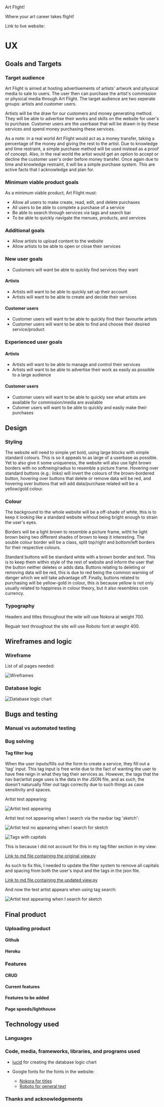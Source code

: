 Art Flight!

Where your art career takes flight!

Link to live website:

# UX

## Goals and Targets

### Target audience

Art Flight is aimed at hosting advertisements of artists' artwork and physical media to sale to users. The user then can purchase the artist's commission or physical media through Art Flight. The target audience are two seperate groups: artists and customer users.

Artists will be the draw for our customers and money generating method. They will be able to advertise their works and skills on the website for user's to purchase. Customer users are the userbase that will be drawn in by these services and spend money purchasing these services.

As a note: in a real world Art Flight would act as a money transfer, taking a percentage of the money and giving the rest to the artist. Due to knowledge and time restraint, a simple purchase method will be used instead as a proof of concept. Also, in the real world the artist would get an option to accept or decline the customer user's order before money transfer. Once again due to time and knowledge restraint, it will be a simple purchase system. This are active facts that I acknowledge and plan for.

### Minimum viable product goals

As a minimum viable product, Art Flight must:
* Allow all users to make create, read, edit, and delete purchases
* All users to be able to complete a purchase of a service
* Be able to search through services via tags and search bar
* To be able to quickly navigate the menues, products, and services

### Additional goals

* Allow artists to upload content to the website
* Allow artists to be able to open or close their services

### New user goals

* Customers will want be able to quickly find services they want

#### Artists

* Artists will want to be able to quickly set up their account
* Artists will want to be able to create and decide their services

#### Customer users

* Customer users will want to be able to quickly find their favourite artists
* Customer users will want to be able to find and choose their desired service/product

### Experienced user goals

#### Artists

* Artists will want to be able to manage and control their services
* Artists will want to be able to advertise their work as easily as possible to a large audience

#### Customer users

* Customer users will want to be able to quickly see what artists are available for commission/media are available
* Cutomer users will want to be able to quickly and easily make their purchases

## Design

### Styling

The website will need to simple yet bold, using large blocks with simple standard colours. This is so it appeals to as large of a userbase as possible. Yet to also give it some uniqueness, the website will also use light brown borders with no softneing/radius to resemble a picture frame. Hovering over standard buttons (e.g.: links) will invert the colours of the brown-bordered button, hovering over buttons that delete or remove data will be red, and hovering over buttons that will add data/purchase related will be a yellow/gold colour.

### Colour

The background to the whole website will be a off-shade of white, this is to keep it looking like a standard website without being bright enough to strain the user's eyes.

Borders will be a light brown to resemble a picture frame, witht he light brown being two different shades of brown to keep it interesting. The souble colour border will be a class, split top/right and bottom/left borders for their respective colours.

Standard buttons will be standard white with a brown border and text. This is to keep them within style of the rest of website and inform the user that the button neither deletes or adds data. Buttons relating to deleting or removing data will be red, this is due to red being the common warning of danger which we will take advantage off. Finally, buttons related to purchasing will be yellow-gold in colour, this is because yellow is not only usually related to happiness in colour theory, but it also resembles coin currency.

### Typography

Headers and titles throughout the wite will use Nokora at weight 700.

Regualr text throughout the site will use Roboto font at weight 400.

## Wireframes and logic

### Wireframe

List of all pages needed:

![Wireframes](readme_assets/wireframe_and_logic/wireframes_project_4.png)

### Database logic

![Database logic chart](readme_assets/wireframe_and_logic/database_logic.png)

## Bugs and testing

### Manual vs automated testing

### Bug solving

#### Tag filter bug

When the user inputs/fills out the form to create a service, they fill out a 'tag' input. This tag input is free write due to the fact of wanting the user to have free reign in what they tag their services as. However, the tags that the nav bar/artist page uses is the data in the JSON file, and as such, the doesn't naturually filter out tags correctly due to such things as case sensitivity and spaces.

Artist test appearing:

![Artist test appearing](readme_assets/bug_solving/bug-solving-2.png)

Artist test not appearing when I search via the navbar tag 'sketch':

![Artist test no appearing when I search for sketch](readme_assets/bug_solving/bug-solving-3.png)

![Tags with capitals](readme_assets/bug_solving/bug-solving-1.png)

This is because I did not account for this in my tag filter section in my view:

[Link to md file containing the original view.py](RMbugsolving_view_original.md)

As such to fix this, I needed to update the filter system to remove all capitals and spacing from both the user's input and the tags in the json file.

[Link to md file containing the updated view.py](RMbugsolving_view_updated.md)

And now the test artist appears when using tag search:

![Artist test appearing when I search for sketch](readme_assets/bug_solving/bug-solving-4.png)

## Final product

### Uploading product

#### Github

#### Heroku

### Features

#### CRUD

#### Current features

#### Features to be added

#### Page speeds/lighthouse

## Technology used

### Languages

### Code, media, frameworks, libraries, and programs used

* [lucid](https://lucid.app/) for creating the database logic chart
* Google fonts for the fonts in the website:

    * [Nokora for titles](https://fonts.google.com/specimen/Nokora?preview.size=34&categoryFilters=Feeling:%2FExpressive%2FCalm&preview.text=Lorem%20ipsum%20dolor%20sit%20amet,%20consectetur%20adipiscing%20elit.%20Morbi%20sed%20lectus%20turpis.%20Sed%20ut%20nisl%20ac%20felis%20pellentesque%20aliquet.%20Proin%20eget%20ultrices%20lacus.%20Proin%20ac%20elit%20est.%20Donec%20non%20viverra%20magna.%20Vestibulum%20eget%20egestas%20nisl,%20at%20auctor%20nibh.%20Maecenas%20dapibus%20vel%20eros%20et%20ornare.%20)
    * [Roboto for general text](https://fonts.google.com/specimen/Roboto?preview.size=12&categoryFilters=Feeling:%2FExpressive%2FBusiness&preview.text=Lorem%20ipsum%20dolor%20sit%20amet,%20consectetur%20adipiscing%20elit.%20Morbi%20sed%20lectus%20turpis.%20Sed%20ut%20nisl%20ac%20felis%20pellentesque%20aliquet.%20Proin%20eget%20ultrices%20lacus.%20Proin%20ac%20elit%20est.%20Donec%20non%20viverra%20magna.%20Vestibulum%20eget%20egestas%20nisl,%20at%20auctor%20nibh.%20Maecenas%20dapibus%20vel%20eros%20et%20ornare.%20)

### Thanks and acknowledgements